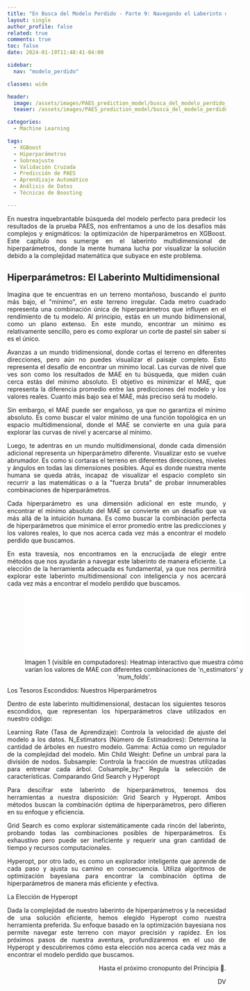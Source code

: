 ```yaml
---
title: "En Busca del Modelo Perdido - Parte 9: Navegando el Laberinto de Hiperparámetros de XGBoost"
layout: single
author_profile: false
related: true
comments: true
toc: false
date: 2024-01-19T11:48:41-04:00

sidebar:
  nav: "modelo_perdido"

classes: wide

header:
  image: /assets/images/PAES_prediction_model/busca_del_modelo_perdido_parte_8.png
  teaser: /assets/images/PAES_prediction_model/busca_del_modelo_perdido_parte_8.png

categories:
  - Machine Learning

tags:
  - XGBoost
  - Hiperparámetros
  - Sobreajuste
  - Validación Cruzada
  - Predicción de PAES
  - Aprendizaje Automático
  - Análisis de Datos
  - Técnicas de Boosting

---
```

<div align="justify" markdown="1">
En nuestra inquebrantable búsqueda del modelo perfecto para predecir los resultados de la prueba PAES, nos enfrentamos a uno de los desafíos más complejos y enigmáticos: la optimización de hiperparámetros en XGBoost. Este capítulo nos sumerge en el laberinto multidimensional de hiperparámetros, donde la mente humana lucha por visualizar la solución debido a la complejidad matemática que subyace en este problema.

## Hiperparámetros: El Laberinto Multidimensional

Imagina que te encuentras en un terreno montañoso, buscando el punto más bajo, el "mínimo", en este terreno irregular. Cada metro cuadrado representa una combinación única de hiperparámetros que influyen en el rendimiento de tu modelo. Al principio, estás en un mundo bidimensional, como un plano extenso. En este mundo, encontrar un mínimo es relativamente sencillo, pero es como explorar un corte de pastel sin saber si es el único.

Avanzas a un mundo tridimensional, donde cortas el terreno en diferentes direcciones, pero aún no puedes visualizar el paisaje completo. Esto representa el desafío de encontrar un mínimo local. Las curvas de nivel que ves son como los resultados de MAE en tu búsqueda, que miden cuán cerca estás del mínimo absoluto. El objetivo es minimizar el MAE, que representa la diferencia promedio entre las predicciones del modelo y los valores reales. Cuanto más bajo sea el MAE, más preciso será tu modelo.

Sin embargo, el MAE puede ser engañoso, ya que no garantiza el mínimo absoluto. Es como buscar el valor mínimo de una función topológica en un espacio multidimensional, donde el MAE se convierte en una guía para explorar las curvas de nivel y acercarse al mínimo.

Luego, te adentras en un mundo multidimensional, donde cada dimensión adicional representa un hiperparámetro diferente. Visualizar esto se vuelve abrumador. Es como si cortaras el terreno en diferentes direcciones, niveles y ángulos en todas las dimensiones posibles. Aquí es donde nuestra mente humana se queda atrás, incapaz de visualizar el espacio completo sin recurrir a las matemáticas o a la "fuerza bruta" de probar innumerables combinaciones de hiperparámetros.

Cada hiperparámetro es una dimensión adicional en este mundo, y encontrar el mínimo absoluto del MAE se convierte en un desafío que va más allá de la intuición humana. Es como buscar la combinación perfecta de hiperparámetros que minimice el error promedio entre las predicciones y los valores reales, lo que nos acerca cada vez más a encontrar el modelo perdido que buscamos.

En esta travesía, nos encontramos en la encrucijada de elegir entre métodos que nos ayudarán a navegar este laberinto de manera eficiente. La elección de la herramienta adecuada es fundamental, ya que nos permitirá explorar este laberinto multidimensional con inteligencia y nos acercará cada vez más a encontrar el modelo perdido que buscamos.

<figure style = "float: center; width: 100%; text-align: center; object-fit: contain;">
  <embed type="text/html" src="/assets/images/simple_post_images/minimos_superficie.html" width="100%" alt="Imagen 1: Heatmap del Análisis de MAE.">
  <figcaption>Imagen 1 (visible en computadores): Heatmap interactivo que muestra cómo varían los valores de MAE con diferentes combinaciones de 'n_estimators' y 'num_folds'.</figcaption>
</figure>

Los Tesoros Escondidos: Nuestros Hiperparámetros

Dentro de este laberinto multidimensional, destacan los siguientes tesoros escondidos, que representan los hiperparámetros clave utilizados en nuestro código:

Learning Rate (Tasa de Aprendizaje): Controla la velocidad de ajuste del modelo a los datos.
N_Estimators (Número de Estimadores): Determina la cantidad de árboles en nuestro modelo.
Gamma: Actúa como un regulador de la complejidad del modelo.
Min Child Weight: Define un umbral para la división de nodos.
Subsample: Controla la fracción de muestras utilizadas para entrenar cada árbol.
Colsample_by:* Regula la selección de características.
Comparando Grid Search y Hyperopt

Para descifrar este laberinto de hiperparámetros, tenemos dos herramientas a nuestra disposición: Grid Search y Hyperopt. Ambos métodos buscan la combinación óptima de hiperparámetros, pero difieren en su enfoque y eficiencia.

Grid Search es como explorar sistemáticamente cada rincón del laberinto, probando todas las combinaciones posibles de hiperparámetros. Es exhaustivo pero puede ser ineficiente y requerir una gran cantidad de tiempo y recursos computacionales.

Hyperopt, por otro lado, es como un explorador inteligente que aprende de cada paso y ajusta su camino en consecuencia. Utiliza algoritmos de optimización bayesiana para encontrar la combinación óptima de hiperparámetros de manera más eficiente y efectiva.

La Elección de Hyperopt

Dada la complejidad de nuestro laberinto de hiperparámetros y la necesidad de una solución eficiente, hemos elegido Hyperopt como nuestra herramienta preferida. Su enfoque basado en la optimización bayesiana nos permite navegar este terreno con mayor precisión y rapidez. En los próximos pasos de nuestra aventura, profundizaremos en el uso de Hyperopt y descubriremos cómo esta elección nos acerca cada vez más a encontrar el modelo perdido que buscamos.

<div align="right" markdown="1">
Hasta el próximo cronopunto del Principia 🥚.

DV

</div>
</div>